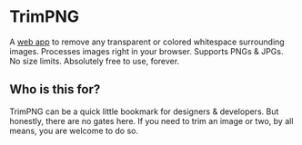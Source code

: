 # TrimPNG

A [web app](https://trimpng.com/) to remove any transparent or colored whitespace surrounding images. Processes images right in your browser. Supports PNGs & JPGs. No size limits. Absolutely free to use, forever.

## Who is this for?
TrimPNG can be a quick little bookmark for designers & developers. But honestly, there are no gates here. If you need to trim an image or two, by all means, you are welcome to do so.

